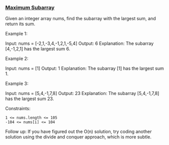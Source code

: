 ### [Maximum Subarray](https://leetcode.com/problems/maximum-subarray/)
Given an integer array nums, find the
subarray
with the largest sum, and return its sum.

 

Example 1:

Input: nums = [-2,1,-3,4,-1,2,1,-5,4]
Output: 6
Explanation: The subarray [4,-1,2,1] has the largest sum 6.

Example 2:

Input: nums = [1]
Output: 1
Explanation: The subarray [1] has the largest sum 1.

Example 3:

Input: nums = [5,4,-1,7,8]
Output: 23
Explanation: The subarray [5,4,-1,7,8] has the largest sum 23.

 

Constraints:

    1 <= nums.length <= 105
    -104 <= nums[i] <= 104

 

Follow up: If you have figured out the O(n) solution, try coding another solution using the divide and conquer approach, which is more subtle.
